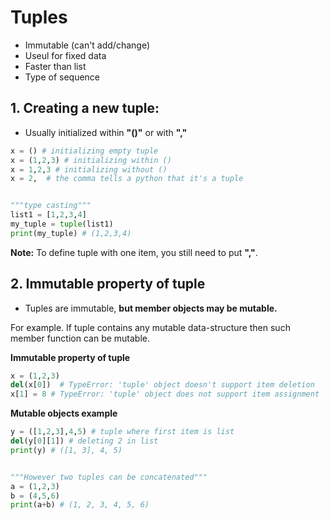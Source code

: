 # Tuples
* Immutable (can't add/change)
* Useul for fixed data
* Faster than list
* Type of sequence

## 1. Creating a new tuple:
* Usually initialized within **"()"** or with **","**
```python
x = () # initializing empty tuple
x = (1,2,3) # initializing within ()
x = 1,2,3 # initializing without ()
x = 2,  # the comma tells a python that it's a tuple


"""type casting"""
list1 = [1,2,3,4]
my_tuple = tuple(list1)
print(my_tuple) # (1,2,3,4)
```
**Note:** To define tuple with one item, you still need to put **","**.


## 2. Immutable property of tuple
* Tuples are immutable, **but member objects may be mutable.**

For example. If tuple contains any mutable data-structure then such member function
can be mutable.

**Immutable property of tuple**
```python
x = (1,2,3)
del(x[0])  # TypeError: 'tuple' object doesn't support item deletion
x[1] = 8 # TypeError: 'tuple' object does not support item assignment
```

**Mutable objects example**
```python
y = ([1,2,3],4,5) # tuple where first item is list
del(y[0][1]) # deleting 2 in list
print(y) # ([1, 3], 4, 5)


"""However two tuples can be concatenated"""
a = (1,2,3)
b = (4,5,6)
print(a+b) # (1, 2, 3, 4, 5, 6)
```

